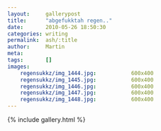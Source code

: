 ```yaml
---
layout:     gallerypost
title:      "abgefukktah regen.."
date:       2010-05-26 18:50:30
categories: writing
permalink:  ash/:title
author:     Martin
meta:
tags:       []
images:
    regensukkz/img_1444.jpg:           600x400
    regensukkz/img_1445.jpg:           600x400
    regensukkz/img_1446.jpg:           600x400
    regensukkz/img_1447.jpg:           600x400
    regensukkz/img_1448.jpg:           600x400
---
```


{% include gallery.html %}
